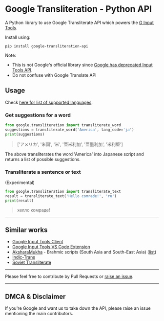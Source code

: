 # Google Transliteration - Python API

A Python library to use Google Transliterate API which powers the [G Input Tools](https://www.google.com/intl/en/inputtools/try/).

Install using:  
```
pip install google-transliteration-api
```

Note:  
- This is not Google's official library since [Google has deprecated Input Tools API](https://developers.google.com/transliterate/v1/getting_started).
- Do not confuse with Google Translate API

## Usage

Check [here for list of supported languages](https://github.com/narVidhai/Google-Transliteration-API/blob/master/Languages.md).

### Get suggestions for a word

```py
from google.transliteration import transliterate_word
suggestions = transliterate_word('America', lang_code='ja')
print(suggestions)
```

> ['アメリカ', '米国', '米', '亜米利加', '亜墨利加', '米利堅']

The above transliterates the word 'America' into Japanese script and returns a list of possible suggestions.

### Transliterate a sentence or text

(Experimental)

```py
from google.transliteration import transliterate_text
result = transliterate_text('Hello comrade!', 'ru')
print(result)
```

> хелло комраде!

---

## Similar works

- [Google Input Tools Client](https://github.com/KSubedi/transliteration-input-tools)
- [Google Input Tools VS Code Extension](https://github.com/varunkumar/google-input-tools)
- [AksharaMukha](http://aksharamukha.appspot.com/python) - Brahmic scripts (South Asia and South-East Asia) ([list](http://aksharamukha.appspot.com/documentation))
- [Indic-Trans](https://github.com/libindic/indic-trans)
- [Soviet Transliterate](https://pypi.org/project/transliterate/)

---

Please feel free to contribute by Pull Requests or [raise an issue](https://github.com/NarVidhai/Google-Transliteration-API/issues).

---

## DMCA & Disclaimer

If you're Google and want us to take down the API, please raise an issue mentioning the main contributors.
